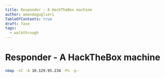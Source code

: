 ```yaml
---
title: Responder - A HackTheBox machine
author: amandaguglieri
TableOfContents: true
draft: fase
tags: 
  - walkthrough
---
```


# Responder - A HackTheBox machine


```bash
nmap -sC -A 10.129.95.234 -Pn -p-
```


